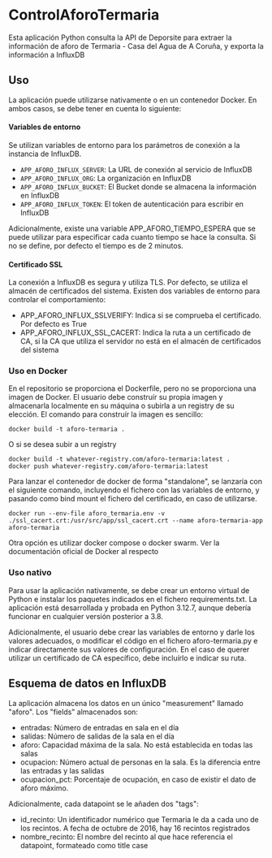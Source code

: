 # ControlAforoTermaria

Esta aplicación Python consulta la API de Deporsite para extraer la información de aforo de Termaria - Casa del Agua de A Coruña, y exporta la información a InfluxDB

## Uso

La aplicación puede utilizarse nativamente o en un contenedor Docker. En ambos casos, se debe tener en cuenta lo siguiente:

#### Variables de entorno

Se utilizan variables de entorno para los parámetros de conexión a la instancia de InfluxDB.

- ``APP_AFORO_INFLUX_SERVER``: La URL de conexión al servicio de InfluxDB
- ``APP_AFORO_INFLUX_ORG``: La organización en InfluxDB
- ``APP_AFORO_INFLUX_BUCKET``: El Bucket donde se almacena la información en InfluxDB
- ``APP_AFORO_INFLUX_TOKEN``: El token de autenticación para escribir en InfluxDB

Adicionalmente, existe una variable APP_AFORO_TIEMPO_ESPERA que se puede utilizar para especificar cada cuanto tiempo se hace la consulta. Si no se define, por defecto el tiempo es de 2 minutos.

#### Certificado SSL

La conexión a InfluxDB es segura y utiliza TLS. Por defecto, se utiliza el almacén de certificados del sistema. Existen dos variables de entorno para controlar el comportamiento:

- APP_AFORO_INFLUX_SSLVERIFY: Indica si se comprueba el certificado. Por defecto es True
- APP_AFORO_INFLUX_SSL_CACERT: Indica la ruta a un certificado de CA, si la CA que utiliza el servidor no está en el almacén de certificados del sistema

### Uso en Docker

En el repositorio se proporciona el Dockerfile, pero no se proporciona una imagen de Docker. El usuario debe construír su propia imagen y almacenarla localmente en su máquina o subirla a un registry de su elección. El comando para construír la imagen es sencillo:

```console
docker build -t aforo-termaria .
```

O si se desea subir a un registry

```console
docker build -t whatever-registry.com/aforo-termaria:latest .
docker push whatever-registry.com/aforo-termaria:latest
```

Para lanzar el contenedor de docker de forma "standalone", se lanzaría con el siguiente comando, incluyendo el fichero con las variables de entorno, y pasando como bind mount el fichero del certificado, en caso de utilizarse.

```console
docker run --env-file aforo_termaria.env -v ./ssl_cacert.crt:/usr/src/app/ssl_cacert.crt --name aforo-termaria-app aforo-termaria
```

Otra opción es utilizar docker compose o docker swarm. Ver la documentación oficial de Docker al respecto

### Uso nativo

Para usar la aplicación nativamente, se debe crear un entorno virtual de Python e instalar los paquetes indicados en el fichero requirements.txt. La aplicación está desarrollada y probada en Python 3.12.7, aunque debería funcionar en cualquier versión posterior a 3.8.

Adicionalmente, el usuario debe crear las variables de entorno y darle los valores adecuados, o modificar el código en el fichero aforo-termaria.py e indicar directamente sus valores de configuración. En el caso de querer utilizar un certificado de CA específico, debe incluírlo e indicar su ruta.

## Esquema de datos en InfluxDB

La aplicación almacena los datos en un único "measurement" llamado "aforo". Los "fields" almacenados son:

- entradas: Número de entradas en sala en el día
- salidas: Número de salidas de la sala en el día
- aforo: Capacidad máxima de la sala. No está establecida en todas las salas
- ocupacion: Número actual de personas en la sala. Es la diferencia entre las entradas y las salidas
- ocupacion_pct: Porcentaje de ocupación, en caso de existir el dato de aforo máximo.

Adicionalmente, cada datapoint se le añaden dos "tags":

- id_recinto: Un identificador numérico que Termaria le da a cada uno de los recintos. A fecha de octubre de 2016, hay 16 recintos registrados
- nombre_recinto: El nombre del recinto al que hace referencia el datapoint, formateado como title case
